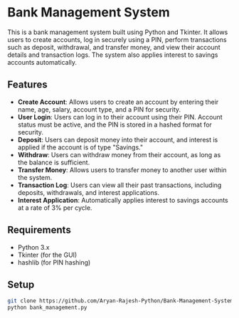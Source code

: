 # Bank Management System

This is a bank management system built using Python and Tkinter. It allows users to create accounts, log in securely using a PIN, perform transactions such as deposit, withdrawal, and transfer money, and view their account details and transaction logs. The system also applies interest to savings accounts automatically.

## Features

- **Create Account**: Allows users to create an account by entering their name, age, salary, account type, and a PIN for security.
- **User Login**: Users can log in to their account using their PIN. Account status must be active, and the PIN is stored in a hashed format for security.
- **Deposit**: Users can deposit money into their account, and interest is applied if the account is of type "Savings."
- **Withdraw**: Users can withdraw money from their account, as long as the balance is sufficient.
- **Transfer Money**: Allows users to transfer money to another user within the system.
- **Transaction Log**: Users can view all their past transactions, including deposits, withdrawals, and interest applications.
- **Interest Application**: Automatically applies interest to savings accounts at a rate of 3% per cycle.

## Requirements

- Python 3.x
- Tkinter (for the GUI)
- hashlib (for PIN hashing)

## Setup

```bash
git clone https://github.com/Aryan-Rajesh-Python/Bank-Management-System.git
python bank_management.py
